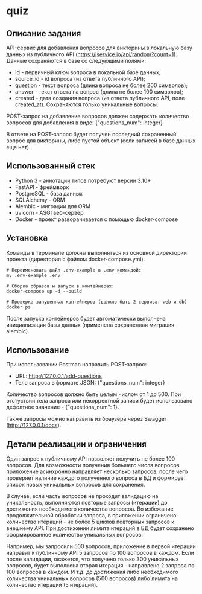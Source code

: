 # quiz

## Описание задания

API-сервис для добавления вопросов для викторины в локальную базу данных из публичного API (https://jservice.io/api/random?count=1). Данные сохраняются в базе со следующими полями:
- id - первичный ключ вопроса в локальной базе данных;
- source_id - id вопроса (из ответа публичного API);
- question - текст вопроса (длина вопроса не более 200 символов);
- answer - текст ответа на вопрос (длина не более 100 символов);
- created - дата создания вопроса (из ответа публичного API, поле created_at).
Сохраняются только уникальные вопросы.

POST-запрос на добавление вопросов должен содержать количество вопросов для добавления в виде: {"questions_num": integer}

В ответе на POST-запрос будет получен последний сохраненный вопрос для викторины, либо пустой объект (если записей в базе данных еще нет).


##  Использованный стек

- Python 3 - аннотации типов потребуют версии 3.10+
- FastAPI - фреймворк
- PostgreSQL - база данных
- SQLAlchemy - ORM
- Alembic - миграции для ORM
- uvicorn - ASGI веб-сервер
- Docker - проект разворачивается с помощью docker-compose

##  Установка

Команды в терминале должны выполняться из основной директории проекта (директория с файлом docker-compose.yml). 

```
# Переименовать файл .env-example в .env командой:
mv .env-example .env

# Сборка образов и запуск в контейнерах:
docker-compose up -d --build

# Проверка запущенных контейнеров (должно быть 2 сервиса: web и db)
docker ps
```

После запуска контейнеров будет автоматически выполнена инициализация базы данных (применена сохраненная миграция alembic).

## Использование

При использовании Postman направить POST-запрос:
- URL: http://127.0.0.1/add-questions
- Тело запроса в формате JSON: {"questions_num": integer}

Количество вопросов должно быть целым числом от 1 до 500. При отстуствии тела запроса или некорректной записи будет использовано дефолтное значение - {"questions_num": 1}.

Также запросы можно направить из браузера через Swagger (http://127.0.0.1/docs).


## Детали реализации и ограничения

Один запрос к публичному API позволяет получить не более 100 вопросов. Для возможности получения большего числа вопросов приложение асинхронно направляет несколько запросов, после чего проверяет наличие каждого полученного вопроса в БД и формирует список новых уникальных вопросов для сохранения. 

В случае, если часть вопросов не проходит валидацию на уникальность, выполняются повторые запросы (итерации) до достижения необходимого количества вопросов. Во избежание продолжительной обработки запроса, в приложении ограничено количество итераций - не более 5 циклов повторных запросов к внешнему API. При достижении лимита итераций в БД будет сохранено сформированное количество уникальных вопросов. 

Например, мы запросили 500 вопросов, приложение в первой итерации направит к публичному API 5 запросов по 100 вопросов в каждом. Если после валидации, окажется, что получено только 300 уникальных вопросов, будет выполнена вторая итерация - направлено 2 запроса по 100 вопросов в каждом. И т.д. до достижения либо необходимого количества уникальных вопросов (500 вопросов) либо лимита на количество итераций (5 итераций).
